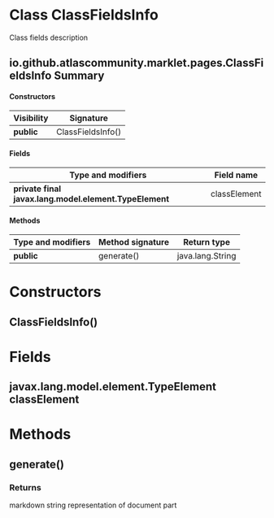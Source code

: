 Class ClassFieldsInfo
=====================
Class fields description

io.github.atlascommunity.marklet.pages.ClassFieldsInfo Summary
-------
#### Constructors
| Visibility | Signature         |
| ---------- | ----------------- |
| **public** | ClassFieldsInfo() |
#### Fields
| Type and modifiers                                     | Field name   |
| ------------------------------------------------------ | ------------ |
| **private final javax.lang.model.element.TypeElement** | classElement |
#### Methods
| Type and modifiers | Method signature | Return type      |
| ------------------ | ---------------- | ---------------- |
| **public**         | generate()       | java.lang.String |

Constructors
============
ClassFieldsInfo()
-----------------


Fields
======
javax.lang.model.element.TypeElement classElement
-------------------------------------------------


Methods
=======
generate()
----------


### Returns

markdown string representation of document part




